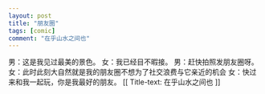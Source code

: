 ```yaml
---
layout: post
title: "朋友圈"
tags: [comic]
comment: "在乎山水之间也"
---
```

男：这是我见过最美的景色。
女：我已经目不暇接。
男：赶快拍照发朋友圈呀。
女：此时此刻大自然就是我的朋友圈不想为了社交浪费与它亲近的机会
女：快过来和我一起玩，你是我最好的朋友。
[[ Title-text: 在乎山水之间也 ]]